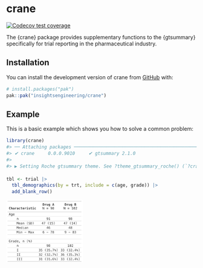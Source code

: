 
<!-- README.md is generated from README.Rmd. Please edit that file -->

# crane

<!-- badges: start -->

[![Codecov test
coverage](https://codecov.io/gh/insightsengineering/crane/graph/badge.svg)](https://app.codecov.io/gh/insightsengineering/crane)
<!-- badges: end -->

The {crane} package provides supplementary functions to the {gtsummary}
specifically for trial reporting in the pharmaceutical industry.

## Installation

You can install the development version of crane from
[GitHub](https://github.com/) with:

``` r
# install.packages("pak")
pak::pak("insightsengineering/crane")
```

## Example

This is a basic example which shows you how to solve a common problem:

``` r
library(crane)
#> ── Attaching packages ──────────────────────────────────────────────────────────
#> ✔ crane     0.0.0.9010     ✔ gtsummary 2.1.0     
#> 
#> ▶ Setting Roche gtsummary theme. See ?theme_gtsummary_roche() (`?crane::theme_gtsummary_roche()`).

tbl <- trial |>
  tbl_demographics(by = trt, include = c(age, grade)) |>
  add_blank_row()
```

<img src="man/figures/README-tbl_print_simple-1.png" width="40%" />
